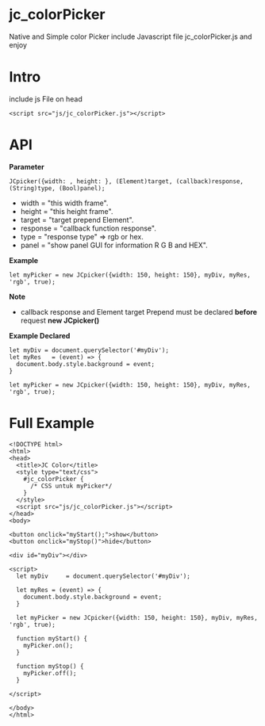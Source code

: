 # jc_colorPicker
Native and Simple color Picker
include Javascript file jc_colorPicker.js and enjoy

# Intro
include js File on head

    <script src="js/jc_colorPicker.js"></script>
    
# API
<b>Parameter</b>

    JCpicker({width: , height: }, (Element)target, (callback)response, (String)type, (Bool)panel);

* width     = "this width frame".<br>
* height    = "this height frame".<br>
* target    = "target prepend Element".<br>
* response  = "callback function response".<br>
* type      = "response type" => rgb or hex.<br>
* panel     = "show panel GUI for information R G B and HEX".<br>

<b>Example</b>
  
    let myPicker = new JCpicker({width: 150, height: 150}, myDiv, myRes, 'rgb', true);
    
<b>Note</b>
* callback response and Element target Prepend must be declared <b>before</b> request <b>new JCpicker()</b>

<b>Example Declared</b>

    let myDiv = document.querySelector('#myDiv');
    let myRes   = (event) => {
      document.body.style.background = event;
    }

    let myPicker = new JCpicker({width: 150, height: 150}, myDiv, myRes, 'rgb', true);

# Full Example
    <!DOCTYPE html>
    <html>
    <head>
      <title>JC Color</title>
      <style type="text/css">
        #jc_colorPicker {
          /* CSS untuk myPicker*/
        }
      </style>
      <script src="js/jc_colorPicker.js"></script>	
    </head>
    <body>

    <button onclick="myStart();">show</button>
    <button onclick="myStop()">hide</button>

    <div id="myDiv"></div>

    <script>
      let myDiv 	= document.querySelector('#myDiv');

      let myRes = (event) => {
        document.body.style.background = event;
      }

      let myPicker = new JCpicker({width: 150, height: 150}, myDiv, myRes, 'rgb', true);

      function myStart() {
        myPicker.on();
      }

      function myStop() {
        myPicker.off();
      }

    </script>

    </body>
    </html>
